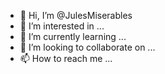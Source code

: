 - 👋 Hi, I’m @JulesMiserables
- 👀 I’m interested in ...
- 🌱 I’m currently learning ...
- 💞️ I’m looking to collaborate on ...
- 📫 How to reach me ...

<!---
JulesMiserables/JulesMiserables is a ✨ special ✨ repository because its `README.md` (this file) appears on your GitHub profile.
You can click the Preview link to take a look at your changes.
--->

